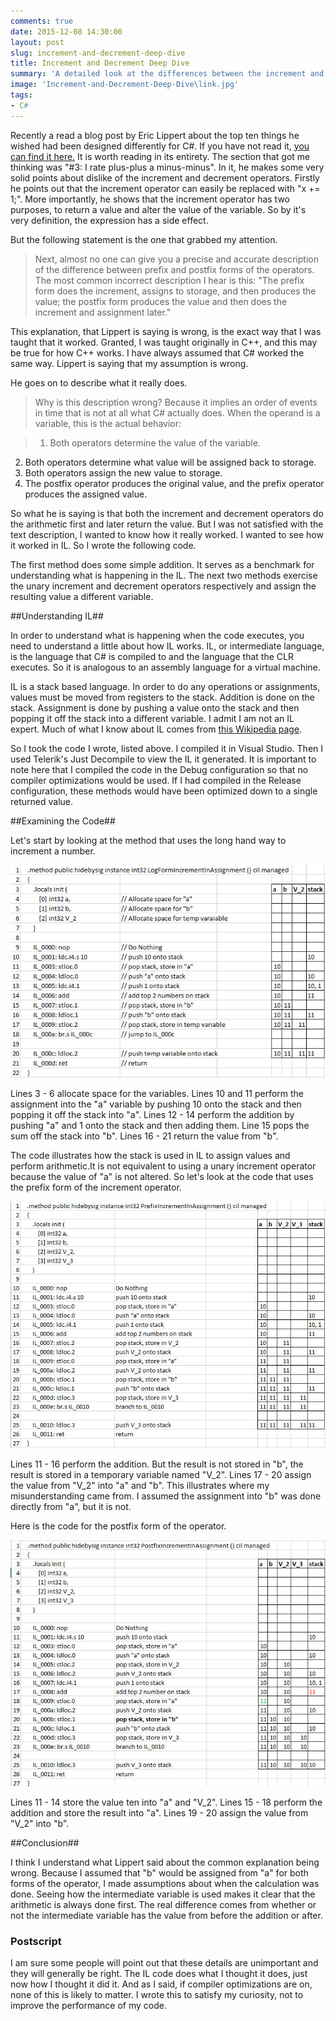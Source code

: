 ```yaml
---
comments: true
date: 2015-12-08 14:30:00
layout: post
slug: increment-and-decrement-deep-dive
title: Increment and Decrement Deep Dive
summary: 'A detailed look at the differences between the increment and decrement operators.'
image: 'Increment-and-Decrement-Deep-Dive\link.jpg'
tags:
- C#
---
```




Recently a read a blog post by Eric Lippert about the top ten things he wished had been designed differently for C#. If you have not read it, [you can find it here.](http://www.informit.com/articles/article.aspx?p=2425867) It is worth reading in its entirety. The section that got me thinking was "#3: I rate plus-plus a minus-minus". In it, he makes some very solid points about dislike of the increment and decrement operators.  Firstly he points out that the increment operator can easily be replaced with "x += 1;". More importantly, he shows that the increment operator has two purposes, to return a value and alter the value of the variable. So by it's very definition, the expression has a side effect. 

But the following statement is the one that grabbed my attention. 

> Next, almost no one can give you a precise and accurate description of the difference between prefix and postfix forms of the operators. The most common incorrect description I hear is this: "The prefix form does the increment, assigns to storage, and then produces the value; the postfix form produces the value and then does the increment and assignment later."

This explanation, that Lippert is saying is wrong, is the exact way that I was taught that it worked. Granted, I was taught originally in C++, and this may be true for how C++ works. I have always assumed that C# worked the same way. Lippert is saying that my assumption is wrong.

He goes on to describe what it really does.

> Why is this description wrong? Because it implies an order of events in time that is not at all what C# actually does. When the operand is a variable, this is the actual behavior:

> 1. Both operators determine the value of the variable.
2. Both operators determine what value will be assigned back to storage.
3. Both operators assign the new value to storage.
4. The postfix operator produces the original value, and the prefix operator produces the assigned value.

So what he is saying is that both the increment and decrement operators do the arithmetic first and later return the value. But I was not satisfied with the text description, I wanted to know how it really worked. I wanted to see how it worked in IL. So I wrote the following code.

<script src="https://gist.github.com/pottereric/34337593ab90dc55afac.js"></script>

The first method does some simple addition. It serves as a benchmark for understanding what is happening in the IL. The next two methods exercise the unary increment and decrement operators respectively and assign the resulting value a different variable.

##Understanding IL##

In order to understand what is happening when the code executes, you need to understand a little about how IL works. IL, or intermediate language, is the language that C# is compiled to and the language that the CLR executes. So it is analogous to an assembly language for a virtual machine. 

IL is a stack based language. In order to do any operations or assignments, values must be moved from registers to the stack. Addition is done on the stack. Assignment is done by pushing a value onto the stack and then popping it off the stack into a different variable. I admit I am not an IL expert. Much of what I know about IL comes from [this Wikipedia page](https://en.wikipedia.org/wiki/List_of_CIL_instructions). 

So I took the code I wrote, listed above. I compiled it in Visual Studio. Then I used Telerik's Just Decompile to view the IL it generated. It is important to note here that I compiled the code in the Debug configuration so that no compiler optimizations would be used. If I had compiled in the Release configuration, these methods would have been optimized down to a single returned value.

##Examining the Code##

Let's start by looking at the method that uses the long hand way to increment a number. 

[![](/img/posts/Increment-and-Decrement-Deep-Dive/LogFormIncrementInAssignment.JPG)](/img/posts/Increment-and-Decrement-Deep-Dive/LogFormIncrementInAssignment.JPG)

Lines 3 - 6 allocate space for the variables. Lines 10 and 11 perform the assignment into the "a" variable by pushing 10 onto the stack and then popping it off the stack into "a". Lines 12 - 14 perform the addition by pushing "a" and 1 onto the stack and then adding them. Line 15 pops the sum off the stack into "b". Lines 16 - 21 return the value from "b".

The code illustrates how the stack is used in IL to assign values and perform arithmetic.It is not equivalent to using a unary increment operator because the value of "a" is not altered. So let's look at the code that uses the prefix form of the increment operator.   

[![](/img/posts/Increment-and-Decrement-Deep-Dive/Prefix.JPG)](/img/posts/Increment-and-Decrement-Deep-Dive/Prefix.JPG)

Lines 11 - 16 perform the addition. But the result is not stored in "b", the result is stored in a temporary variable named "V_2". Lines 17 - 20 assign the value from "V_2" into "a" and "b". This illustrates where my misunderstanding came from. I assumed the assignment into "b" was done directly from "a", but it is not. 

Here is the code for the postfix form of the operator. 

[![](/img/posts/Increment-and-Decrement-Deep-Dive/PostFix.JPG)](/img/posts/Increment-and-Decrement-Deep-Dive/PostFix.JPG)

Lines 11 - 14 store the value ten into "a" and "V_2". Lines 15 - 18 perform the addition and store the result into "a". Lines 19 - 20 assign the value from "V_2" into "b". 

##Conclusion##

I think I understand what Lippert said about the common explanation being wrong. Because I assumed that "b" would be assigned from "a" for both forms of the operator, I made assumptions about when the calculation was done. Seeing how the intermediate variable is used makes it clear that the arithmetic is always done first. The real difference comes from whether or not the intermediate variable has the value from before the addition or after. 

### Postscript ###

I am sure some people will point out that these details are unimportant and they will generally be right. The IL code does what I thought it does, just now how I thought it did it. And as I said, if compiler optimizations are on, none of this is likely to matter. I wrote this to satisfy my curiosity, not to improve the performance of my code.